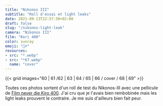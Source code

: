 ```yaml
---
title: "Nikonos III"
subtitle: "Roll d'essai et light leaks"
date: 2021-09-13T22:57:50+02:00
draft: false
slug: "/nikonos-light-leak"
camera: "Nikonos III"
film: "Kori 400"
color: sunray
emoji: "🏄‍♂️"
resources:
- src: "*.webp"
- src: "*67.webp"
  name: "cover"
---
```

 
 {{< grid images="60 | 61 /62 | 63 | 64 / 65 | 66 / cover / 68 | 69" >}}
 

 Toutes ces photos sortent d'un roll de test du Nikonos-III avec une pellicule de [Film never die Kiro 400](https://morifilmlab.com/collections/35mm-film/products/kiro-400-35mm-film).
 J'ai cru que je l'avais bien rembobinée mais les light leaks prouvent le contraire. Je me suis d'ailleurs bien fait peur.
